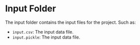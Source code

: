 # Input Folder

The input folder contains the input files for the project.
Such as:

- `input.csv`: The input data file.
- `input.pickle`: The input data file.
